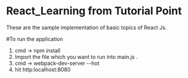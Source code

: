 # React_Learning from Tutorial Point

These are the sample implementation of basic topics of React Js.

#To run the application

1) cmd -> npm install <br>
2) Import the file  which you want to run into main.js . <br>
3) cmd -> webpack-dev-server --hot <br>
4) hit http:localhost:8080 <br>